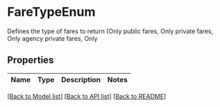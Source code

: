 # FareTypeEnum

Defines the type of fares to return (Only public fares, Only private fares, Only agency private fares, Only

## Properties
Name | Type | Description | Notes
------------ | ------------- | ------------- | -------------

[[Back to Model list]](../README.md#documentation-for-models) [[Back to API list]](../README.md#documentation-for-api-endpoints) [[Back to README]](../README.md)


